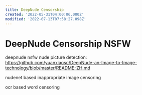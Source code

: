 ```yaml
---
title: DeepNude Censorship
created: '2022-05-31T04:00:06.000Z'
modified: '2022-07-13T07:58:27.098Z'
---
```


# DeepNude Censorship NSFW

deepnude nsfw nude picture detection:
https://github.com/yuanxiaosc/DeepNude-an-Image-to-Image-technology/blob/master/README-ZH.md


nudenet based inappropriate image censoring

ocr based word censoring


